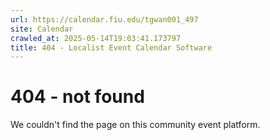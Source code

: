 ```yaml
---
url: https://calendar.fiu.edu/tgwan001_497
site: Calendar
crawled_at: 2025-05-14T19:03:41.173797
title: 404 - Localist Event Calendar Software
---
```


# 404 - not found
We couldn't find the page on this community event platform.
